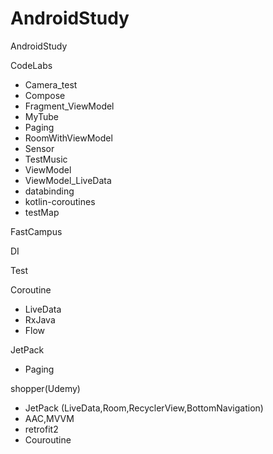 # AndroidStudy
 AndroidStudy

CodeLabs

- Camera_test
- Compose
- Fragment_ViewModel
- MyTube
- Paging
- RoomWithViewModel
- Sensor
- TestMusic
- ViewModel
- ViewModel_LiveData
- databinding
- kotlin-coroutines
- testMap

FastCampus

DI

Test


Coroutine
- LiveData
- RxJava
- Flow

JetPack
- Paging

shopper(Udemy)
- JetPack (LiveData,Room,RecyclerView,BottomNavigation)
- AAC,MVVM
- retrofit2
- Couroutine
